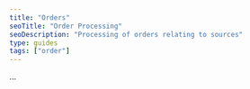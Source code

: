 ```yaml
---
title: "Orders"
seoTitle: "Order Processing"
seoDescription: "Processing of orders relating to sources"
type: guides
tags: ["order"]
---
```


...
